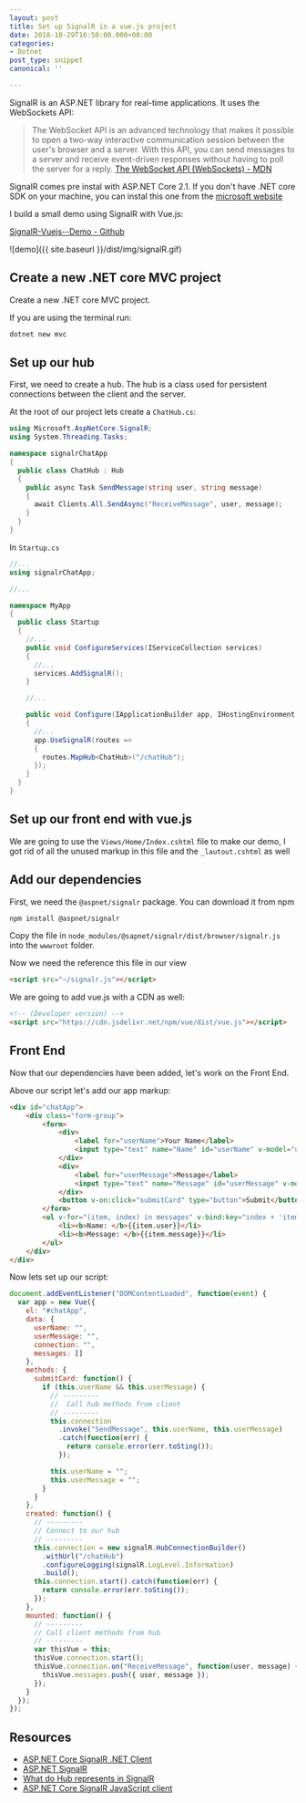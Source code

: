 ```yaml
---
layout: post
title: Set up SignalR in a vue.js project
date: 2018-10-29T16:50:00.000+00:00
categories:
- Dotnet
post_type: snippet
canonical: ''

---
```

SignalR is an ASP.NET library for real-time applications. It uses the WebSockets API:

> The WebSocket API is an advanced technology that makes it possible to open a two-way interactive communication session between the user's browser and a server. With this API, you can send messages to a server and receive event-driven responses without having to poll the server for a reply.
> [The WebSocket API (WebSockets) - MDN](https://developer.mozilla.org/en-US/docs/Web/API/WebSockets_API)

SignalR comes pre instal with ASP.NET Core 2.1. If you don't have .NET core SDK on your machine, you can instal this one from the [microsoft website](https://www.microsoft.com/net/download)

I build a small demo using SignalR with Vue.js:

[SignalR-Vuejs--Demo - Github](https://github.com/vinceumo/SignalR-Vuejs--Demo)

![demo]({{ site.baseurl }}/dist/img/signalR.gif)

## Create a new .NET core MVC project

Create a new .NET core MVC project.

If you are using the terminal run:

```bash
dotnet new mvc
```

## Set up our hub

First, we need to create a hub. The hub is a class used for persistent connections between the client and the server.

At the root of our project lets create a `ChatHub.cs`:

```cs
using Microsoft.AspNetCore.SignalR;
using System.Threading.Tasks;

namespace signalrChatApp
{
  public class ChatHub : Hub
  {
    public async Task SendMessage(string user, string message)
    {
      await Clients.All.SendAsync("ReceiveMessage", user, message);
    }
  }
}
```

In `Startup.cs`

```cs
//...
using signalrChatApp;

//...

namespace MyApp
{
  public class Startup
  {
    //...
    public void ConfigureServices(IServiceCollection services)
    {
      //...
      services.AddSignalR();
    }

    //...

    public void Configure(IApplicationBuilder app, IHostingEnvironment env)
    {
      //...
      app.UseSignalR(routes =>
      {
        routes.MapHub<ChatHub>("/chatHub");
      });
    }
  }
}
```

## Set up our front end with vue.js

We are going to use the `Views/Home/Index.cshtml` file to make our demo, I got rid of all the unused markup in this file and the `_lautout.cshtml` as well

## Add our dependencies

First, we need the `@aspnet/signalr` package. You can download it from npm

```bash
npm install @aspnet/signalr
```

Copy the file in `node_modules/@sapnet/signalr/dist/browser/signalr.js` into the `wwwroot` folder.

Now we need the reference this file in our view

```html
<script src="~/signalr.js"></script>
```

We are going to add vue.js with a CDN as well:

```html
<!-- (Developer version) -->
<script src="https://cdn.jsdelivr.net/npm/vue/dist/vue.js"></script>
```

## Front End

Now that our dependencies have been added, let's work on the Front End.

Above our script let's add our app markup:

```html
<div id="chatApp">
    <div class="form-group">
        <form>
            <div>
                <label for="userName">Your Name</label>
                <input type="text" name="Name" id="userName" v-model="userName">
            </div>
            <div>
                <label for="userMessage">Message</label>
                <input type="text" name="Message" id="userMessage" v-model="userMessage">
            </div>
            <button v-on:click="submitCard" type="button">Submit</button>
        </form>
        <ul v-for="(item, index) in messages" v-bind:key="index + 'itemMessage'">
            <li><b>Name: </b>{{item.user}}</li>
            <li><b>Message: </b>{{item.message}}</li>
        </ul>
    </div>
</div>
```

Now lets set up our script:

```js
document.addEventListener("DOMContentLoaded", function(event) {
  var app = new Vue({
    el: "#chatApp",
    data: {
      userName: "",
      userMessage: "",
      connection: "",
      messages: []
    },
    methods: {
      submitCard: function() {
        if (this.userName && this.userMessage) {
          // ---------
          //  Call hub methods from client
          // ---------
          this.connection
            .invoke("SendMessage", this.userName, this.userMessage)
            .catch(function(err) {
              return console.error(err.toSting());
            });

          this.userName = "";
          this.userMessage = "";
        }
      }
    },
    created: function() {
      // ---------
      // Connect to our hub
      // ---------
      this.connection = new signalR.HubConnectionBuilder()
        .withUrl("/chatHub")
        .configureLogging(signalR.LogLevel.Information)
        .build();
      this.connection.start().catch(function(err) {
        return console.error(err.toSting());
      });
    },
    mounted: function() {
      // ---------
      // Call client methods from hub
      // ---------
      var thisVue = this;
      thisVue.connection.start();
      thisVue.connection.on("ReceiveMessage", function(user, message) {
        thisVue.messages.push({ user, message });
      });
    }
  });
});
```

## Resources

- [ASP.NET Core SignalR .NET Client](https://docs.microsoft.com/en-us/aspnet/core/signalr/dotnet-client?view=aspnetcore-2.1)
- [ASP.NET SignalR](http://signalr.net/)
- [What do Hub represents in SignalR](https://stackoverflow.com/questions/8929519/what-do-hub-represents-in-signalr#8929826)
- [ASP.NET Core SignalR JavaScript client](https://docs.microsoft.com/en-us/aspnet/core/signalr/javascript-client?view=aspnetcore-2.1)